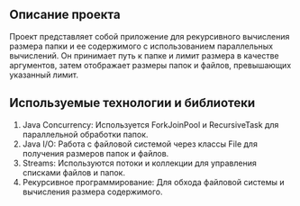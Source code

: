 ## Описание проекта
Проект представляет собой приложение для рекурсивного вычисления размера папки и ее содержимого с использованием параллельных вычислений. Он принимает путь к папке и лимит размера в качестве аргументов, затем отображает размеры папок и файлов, превышающих указанный лимит.

## Используемые технологии и библиотеки
1. Java Concurrency: Используется ForkJoinPool и RecursiveTask для параллельной обработки папок.
2. Java I/O: Работа с файловой системой через классы File для получения размеров папок и файлов.
3. Streams: Используются потоки и коллекции для управления списками файлов и папок.
4. Рекурсивное программирование: Для обхода файловой системы и вычисления размера содержимого.
